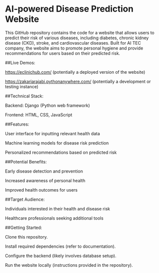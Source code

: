 # AI-powered Disease Prediction Website


This GitHub repository contains the code for a website that allows users to predict their risk of various diseases, including diabetes, chronic kidney disease (CKD), stroke, and cardiovascular diseases. Built for AI TEC company, the website aims to promote personal hygiene and provide recommendations for users based on their predicted risk.

##Live Demos:

https://eclinichub.com/ (potentially a deployed version of the website)

https://zakariarajabi.pythonanywhere.com/ (potentially a development or testing instance)

##Technical Stack:

Backend: Django (Python web framework)

Frontend: HTML, CSS, JavaScript

##Features:

User interface for inputting relevant health data

Machine learning models for disease risk prediction

Personalized recommendations based on predicted risk

##Potential Benefits:

Early disease detection and prevention

Increased awareness of personal health

Improved health outcomes for users

##Target Audience:

Individuals interested in their health and disease risk

Healthcare professionals seeking additional tools

##Getting Started:

Clone this repository.

Install required dependencies (refer to documentation).

Configure the backend (likely involves database setup).

Run the website locally (instructions provided in the repository).
